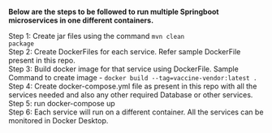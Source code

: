 <b>Below are the steps to be followed to run multiple Springboot microservices in one different containers.</b>

Step 1: Create jar files using the command <code>mvn clean package</code><br />
Step 2: Create DockerFiles for each service. Refer sample DockerFile present in this repo.<br />
Step 3: Build docker image for that service using DockerFile. Sample Command to create image - <code>docker build --tag=vaccine-vendor:latest . </code><br />
Step 4: Create docker-compose.yml file as present in this repo with all the services needed and also any other required Database or other services.<br />
Step 5: run docker-compose up<br />
Step 6: Each service will run on a different container. All the services can be monitored in Docker Desktop.
